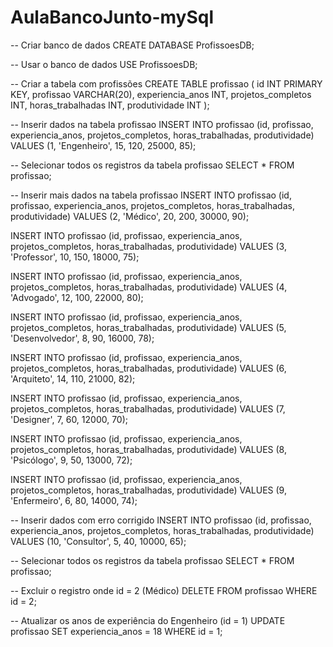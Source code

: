 # AulaBancoJunto-mySql
-- Criar banco de dados
CREATE DATABASE ProfissoesDB;

-- Usar o banco de dados
USE ProfissoesDB;

-- Criar a tabela com profissões
CREATE TABLE profissao (
    id INT PRIMARY KEY,
    profissao VARCHAR(20),
    experiencia_anos INT,
    projetos_completos INT,
    horas_trabalhadas INT,
    produtividade INT
);

-- Inserir dados na tabela profissao
INSERT INTO profissao (id, profissao, experiencia_anos, projetos_completos, horas_trabalhadas, produtividade) 
VALUES (1, 'Engenheiro', 15, 120, 25000, 85);

-- Selecionar todos os registros da tabela profissao
SELECT * FROM profissao;

-- Inserir mais dados na tabela profissao
INSERT INTO profissao (id, profissao, experiencia_anos, projetos_completos, horas_trabalhadas, produtividade) 
VALUES (2, 'Médico', 20, 200, 30000, 90);

INSERT INTO profissao (id, profissao, experiencia_anos, projetos_completos, horas_trabalhadas, produtividade) 
VALUES (3, 'Professor', 10, 150, 18000, 75);

INSERT INTO profissao (id, profissao, experiencia_anos, projetos_completos, horas_trabalhadas, produtividade) 
VALUES (4, 'Advogado', 12, 100, 22000, 80);

INSERT INTO profissao (id, profissao, experiencia_anos, projetos_completos, horas_trabalhadas, produtividade) 
VALUES (5, 'Desenvolvedor', 8, 90, 16000, 78);

INSERT INTO profissao (id, profissao, experiencia_anos, projetos_completos, horas_trabalhadas, produtividade) 
VALUES (6, 'Arquiteto', 14, 110, 21000, 82);

INSERT INTO profissao (id, profissao, experiencia_anos, projetos_completos, horas_trabalhadas, produtividade) 
VALUES (7, 'Designer', 7, 60, 12000, 70);

INSERT INTO profissao (id, profissao, experiencia_anos, projetos_completos, horas_trabalhadas, produtividade) 
VALUES (8, 'Psicólogo', 9, 50, 13000, 72);

INSERT INTO profissao (id, profissao, experiencia_anos, projetos_completos, horas_trabalhadas, produtividade) 
VALUES (9, 'Enfermeiro', 6, 80, 14000, 74);

-- Inserir dados com erro corrigido
INSERT INTO profissao (id, profissao, experiencia_anos, projetos_completos, horas_trabalhadas, produtividade) 
VALUES (10, 'Consultor', 5, 40, 10000, 65);

-- Selecionar todos os registros da tabela profissao
SELECT * FROM profissao;

-- Excluir o registro onde id = 2 (Médico)
DELETE FROM profissao WHERE id = 2;

-- Atualizar os anos de experiência do Engenheiro (id = 1)
UPDATE profissao SET experiencia_anos = 18 WHERE id = 1;
